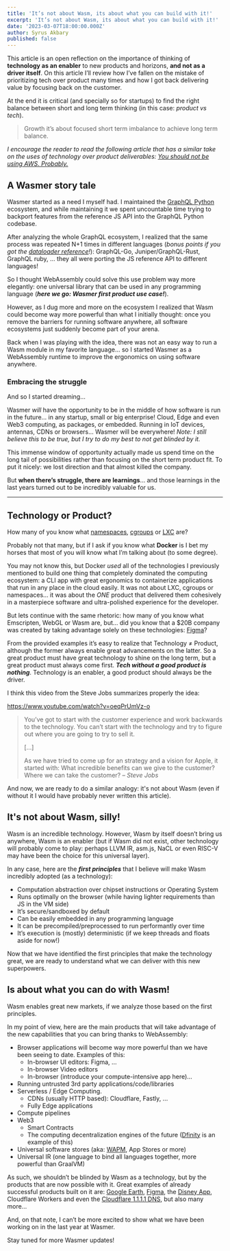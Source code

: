 ```yaml
---
title: 'It’s not about Wasm, its about what you can build with it!'
excerpt: 'It’s not about Wasm, its about what you can build with it!'
date: '2023-03-07T18:00:00.000Z'
author: Syrus Akbary
published: false
---
```


This article is an open reflection on the importance of thinking of **technology as an enabler** to new products and horizons, **and not as a driver itself**. On this article I’ll review how I’ve fallen on the mistake of prioritizing tech over product many times and how I got back delivering value by focusing back on the customer.

At the end it is critical (and specially so for startups) to find the right balance between short and long term thinking (in this case: *product vs tech*).

> Growth it’s about focused short term imbalance to achieve long term balance.

_I encourage the reader to read the following article that has a similar take on the uses of technology over product deliverables: [You should not be using AWS. Probably.](https://www.karlsutt.com/articles/you-should-not-be-using-aws/)_

## A Wasmer story tale

Wasmer started as a need I myself had. I maintained the [GraphQL Python](https://github.com/graphql-python) ecosystem, and while maintaining it we spent uncountable time trying to backport features from the reference JS API into the GraphQL Python codebase.

After analyzing the whole GraphQL ecosystem, I realized that the same process was repeated N+1 times in different languages (_bonus points if you got the [dataloader reference](https://github.com/graphql/dataloader)!_): GraphQL-Go, Juniper/GraphQL-Rust, GraphQL ruby, … they all were porting the JS reference API to different languages!

So I thought WebAssembly could solve this use problem way more elegantly: one universal library that can be used in any programming language (**_here we go: Wasmer first product use case!_**).

However, as I dug more and more on the ecosystem I realized that Wasm could become way more powerful than what I initially thought: once you remove the barriers for running software anywhere, all software ecosystems just suddenly become part of your arena.

Back when I was playing with the idea, there was not an easy way to run a Wasm module in my favorite language… so I started Wasmer as a WebAssembly runtime to improve the ergonomics on using software anywhere.

### Embracing the struggle

And so I started dreaming…

Wasmer _will_ have the opportunity to be in the middle of how software is run in the future… in any startup, small or big enterprise! Cloud, Edge and even Web3 computing, as packages, or embedded. Running in IoT devices, antennas, CDNs or browsers… Wasmer will be everywhere!
_Note: I still believe this to be true, but I try to do my best to not get blinded by it._

This immense window of opportunity actually made us spend time on the long tail of possibilities rather than focusing on the short term product fit. To put it nicely: we lost direction and that almost killed the company.

But **when there’s struggle, there are learnings**… and those learnings in the last years turned out to be incredibly valuable for us.

---

## Technology or Product?

How many of you know what [namespaces](https://en.wikipedia.org/wiki/Linux_namespaces), [cgroups](https://en.wikipedia.org/wiki/Cgroups) or [LXC](https://en.wikipedia.org/wiki/LXC) are?

Probably not that many, but if I ask if you know what **Docker** is I bet my horses that most of you will know what I’m talking about (to some degree).

You may not know this, but Docker _used_ all of the technologies I previously mentioned to build one thing that completely dominated the computing ecosystem: a CLI app with great ergonomics to containerize applications that run in any place in the cloud easily. It was not about LXC, cgroups or namespaces… it was about the _ONE_ product that delivered them cohesively in a masterpiece software and ultra-polished experience for the developer.

But lets continue with the same rhetoric: how many of you know what Emscripten, WebGL or Wasm are, but… did you know that a $20B company was created by taking advantage solely on these technologies: [Figma](https://www.theverge.com/2022/11/8/23445821/figma-adobe-acquisition-design-vr-ai-meta)?

From the provided examples it’s easy to realize that Technology ≠ Product, although the former always enable great advancements on the latter. So a great product must have great technology to shine on the long term, but a great product must always come first. **_Tech without a good product is nothing_**. Technology is an enabler, a good product should always be the driver.

I think this video from the Steve Jobs summarizes properly the idea:

https://www.youtube.com/watch?v=oeqPrUmVz-o

> You’ve got to start with the customer experience and work backwards to the technology. You can’t start with the technology and try to figure out where you are going to try to sell it.
>
> […]
>
> As we have tried to come up for an strategy and a vision for Apple, it started with: What incredible benefits can we give to the customer? Where we can take the customer?
> – <cite>Steve Jobs</cite>

And now, we are ready to do a similar analogy: it's not about Wasm (even if without it I would have probably never written this article).

## It's not about Wasm, silly!

Wasm is an incredible technology. However, Wasm by itself doesn’t bring us anywhere, Wasm is an enabler (but if Wasm did not exist, other technology will probably come to play: perhaps LLVM IR, asm.js, NaCL or even RISC-V may have been the choice for this universal layer).

In any case, here are the **_first principles_** that I believe will make Wasm incredibly adopted (as a technology):

- Computation abstraction over chipset instructions or Operating System
- Runs optimally on the browser (while having lighter requirements than JS in the VM side)
- It’s secure/sandboxed by default
- Can be easily embedded in any programming language
- It can be precompiled/preprocessed to run performantly over time
- It’s execution is (mostly) deterministic (if we keep threads and floats aside for now!)

Now that we have identified the first principles that make the technology great, we are ready to understand what we can deliver with this new superpowers.

## Is about what you can do with Wasm!

Wasm enables great new markets, if we analyze those based on the first principles.

In my point of view, here are the main products that will take advantage of the new capabilities that you can bring thanks to WebAssembly:

- Browser applications will become way more powerful than we have been seeing to date. Examples of this:
  - In-browser UI editors: Figma, …
  - In-browser Video editors
  - In-browser (introduce your compute-intensive app here)…
- Running untrusted 3rd party applications/code/libraries
- Serverless / Edge Computing.
  - CDNs (usually HTTP based): Cloudflare, Fastly, …
  - Fully Edge applications
- Compute pipelines
- Web3
  - Smart Contracts
  - The computing decentralization engines of the future ([Dfinity](https://dfinity.org/) is an example of this)
- Universal software stores (aka: [WAPM](https://wapm.io/), App Stores or more)
- Universal IR (one language to bind all languages together, more powerful than GraalVM)

As such, we shouldn’t be blinded by Wasm as a technology, but by the products that are now possible with it. Great examples of already successful products built on it are: [Google Earth](https://web.dev/earth-webassembly/), [Figma](https://www.figma.com/blog/webassembly-cut-figmas-load-time-by-3x/), the [Disney App](https://medium.com/disney-streaming/introducing-the-disney-application-development-kit-adk-ad85ca139073), Cloudflare Workers and even the [Cloudflare 1.1.1.1 DNS](https://blog.cloudflare.com/big-pineapple-intro/), but also many more…

And, on that note, I can’t be more excited to show what we have been working on in the last year at Wasmer.

Stay tuned for more Wasmer updates!
